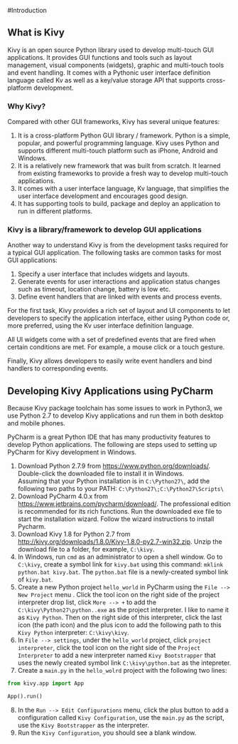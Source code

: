 #Introduction

## What is Kivy
Kivy is an open source Python library used to develop multi-touch GUI 
applications. It provides GUI functions and tools such as layout 
management, visual components (widgets), graphic and multi-touch tools
and event handling. It comes with a Pythonic user interface definition 
language called Kv as well as a key/value storage API that 
supports cross-platform development. 

### Why Kivy?
Compared with other GUI frameworks, Kivy has several unique features: 

1. It is a cross-platform Python GUI library / framework. Python is 
a simple, popular, and powerful programming language. Kivy uses
Python and supports different multi-touch platform such as iPhone, 
Android and Windows.
2. It is a relatively new framework that was built from scratch. It
learned from existing frameworks to provide a fresh way to develop
multi-touch applications. 
3. It comes with a user interface language, Kv language, that simplifies
the user interface development and encourages good design.
4. It has supporting tools to build, package and deploy an application 
to run in different platforms. 
 
### Kivy is a library/framework to develop GUI applications
Another way to understand Kivy is from the development tasks required
for a typical GUI application. The following tasks are common tasks for 
most GUI applications:

1. Specify a user interface that includes widgets and layouts. 
2. Generate events for user interactions and application status changes such 
as timeout, location change, battery is low etc.
3. Define event handlers that are linked with events and process events.

For the first task, Kivy provides a rich set of layout and UI components
to let developers to specify the application interface, either using
Python code or, more preferred, using the Kv user interface 
definition language. 
 
All UI widgets come with a set of predefined events that are fired when
certain conditions are met. For example, a mouse click or a touch gesture.

Finally, Kivy allows developers to easily write event handlers and
bind handlers to corresponding events. 

## Developing Kivy Applications using PyCharm
Because Kivy package toolchain has some issues to work in Python3, 
we use Python 2.7 to develop Kivy applications and run them in both
desktop and mobile phones. 

PyCharm is a great Python IDE that has many productivity features 
to develop Python applications. The following are steps used to 
setting up PyCharm for Kivy development in Windows.  

1. Download Python 2.7.9 from https://www.python.org/downloads/. 
Double-click the downloaded file to install it in Windows.  
Assuming that your Python installation is in `C:\Python27\`, 
add the following two paths to your PATH:
`C:\Python27\;C:\Python27\Scripts\`
2. Download PyCharm 4.0.x from https://www.jetbrains.com/pycharm/download/.
The professional edition is recommended for its rich functions. Run 
the downloaded exe file to start the installation wizard. Follow the
wizard instructions to install Pycharm.  
3. Download Kivy 1.8 for Python 2.7 from http://kivy.org/downloads/1.8.0/Kivy-1.8.0-py2.7-win32.zip.
Unzip the download file to a folder, for example, `C:\kivy`. 
4. In Windows, run `cmd` as an administrator to open a shell window. 
Go to `C:\kivy`, create a symbol link for `kivy.bat` using this command: 
`mklink python.bat kivy.bat`. The `python.bat` file is a newly-created symbol 
link of `kivy.bat`. 
5. Create a new Python project `hello_world` in PyCharm using the 
`File --> New Project` menu . Click the tool icon on the right side of the 
project interpreter drop list, click `More --> +` to add the 
`C:\kivy\Python27\python..exe` as the project interpreter. I like to name
it as `Kivy Python`. Then on the right side of this interpreter, click the 
last icon (the path icon) and the plus icon to add the following path to 
this `Kivy Python` interpreter: `C:\kivy\kivy`.
6. In `File --> settings`, under the `hello_world` project, click 
`project interpreter`, click the tool icon on the right side of 
the `Project Interpreter` to add a new interpreter named `Kivy Bootstrapper` 
that uses the newly created symbol link `C:\kivy\python.bat` as the intepreter.
7. Create a `main.py` in the `hello_wolrd` project with the following two lines:
```python
from kivy.app import App

App().run()

```
8. In the `Run --> Edit Configurations` menu, click the plus button 
to add a configuration called `Kivy Configuration`, use the `main.py` 
as the script, use the `Kivy Bootstrapper` as the interpreter.
9. Run the `Kivy Configuration`, you should see a blank window. 



